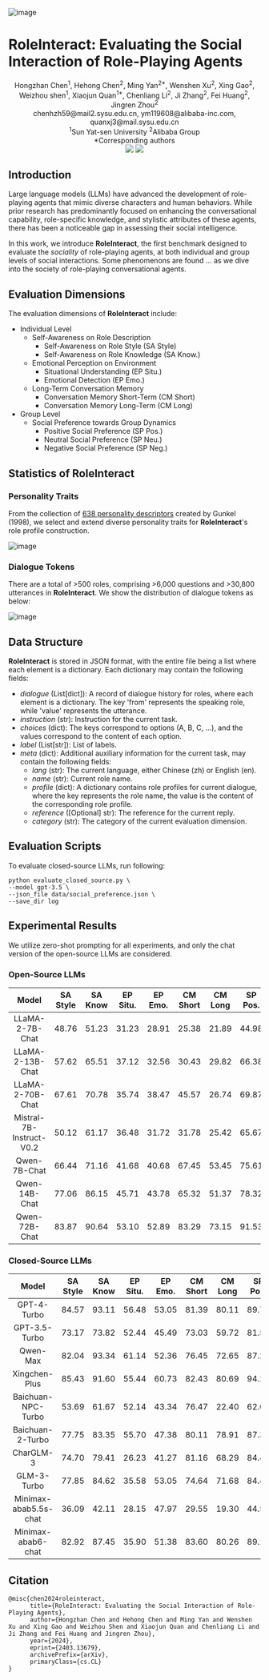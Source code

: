 ![image](assets/example.png)

# RoleInteract: Evaluating the Social Interaction of Role-Playing Agents

<div align="center">
Hongzhan Chen<sup>1</sup>, Hehong Chen<sup>2</sup>, Ming Yan<sup>2*</sup>, Wenshen Xu<sup>2</sup>, Xing Gao<sup>2</sup>, Weizhou shen<sup>1</sup>, Xiaojun Quan<sup>1*</sup>, Chenliang Li<sup>2</sup>, Ji Zhang<sup>2</sup>, Fei Huang<sup>2</sup>, Jingren Zhou<sup>2</sup>
</div>
<div align="center">
chenhzh59@mail2.sysu.edu.cn, ym119608@alibaba-inc.com, quanxj3@mail.sysu.edu.cn
</div>
<div align="center">
<sup>1</sup>Sun Yat-sen University <sup>2</sup>Alibaba Group
</div>
<div align="center">
*Corresponding authors
</div>


<div align="center">
    <a href="https://arxiv.org/pdf/2403.13679.pdf"><img src="assets/Paper-Arxiv-orange.svg" ></a>
    <a href="https://hits.seeyoufarm.com"><img src="https://hits.seeyoufarm.com/api/count/incr/badge.svg?url=https%3A%2F%2Fgithub.com%2FX-PLUG%2FMulti-LLM-Agent&count_bg=%2379C83D&title_bg=%23555555&icon=&icon_color=%23E7E7E7&title=hits&edge_flat=false"/></a>
</div>


## Introduction

Large language models (LLMs) have advanced the development of role-playing agents that mimic diverse characters and human behaviors.
While prior research has predominantly focused on enhancing the conversational capability, role-specific knowledge, and stylistic attributes of these agents, there has been a noticeable gap in assessing their social intelligence.

In this work, we introduce **RoleInteract**, the first benchmark designed to evaluate the _sociality_ of role-playing agents, at both individual and group levels of social interactions.
Some phenomenons are found ... as we dive into the society of role-playing conversational agents.

## Evaluation Dimensions

The evaluation dimensions of **RoleInteract** include:
- Individual Level
    - Self-Awareness on Role Description
        - Self-Awareness on Role Style (SA Style)
        - Self-Awareness on Role Knowledge (SA Know.)
    - Emotional Perception on Environment
        - Situational Understanding (EP Situ.)
        - Emotional Detection (EP Emo.)
    - Long-Term Conversation Memory
        - Conversation Memory Short-Term (CM Short)
        - Conversation Memory Long-Term (CM Long)
- Group Level
    - Social Preference towards Group Dynamics
        - Positive Social Preference (SP Pos.)
        - Neutral Social Preference (SP Neu.)
        - Negative Social Preference (SP Neg.)
        

## Statistics of RoleInteract

### Personality Traits

From the collection of [638 personality descriptors](https://ideonomy.mit.edu/essays/traits.html) created by Gunkel (1998), we select and extend diverse personality traits for **RoleInteract**'s role profile construction.

![image](assets/personality-traits.png)

### Dialogue Tokens

There are a total of >500 roles, comprising >6,000 questions and >30,800 utterances in **RoleInteract**. We show the distribution of dialogue tokens as below:

![image](assets/statistic-tokens.png)

## Data Structure

**RoleInteract** is stored in JSON format, with the entire file being a list where each element is a dictionary. Each dictionary may contain the following fields:
- _dialogue_ (List[dict]): A record of dialogue history for roles, where each element is a dictionary. The key 'from' represents the speaking role, while 'value' represents the utterance.
- _instruction_ (str): Instruction for the current task.
- _choices_ (dict): The keys correspond to options (A, B, C, ...), and the values correspond to the content of each option.
- _label_ (List[str]): List of labels.
- _meta_ (dict): Additional auxiliary information for the current task, may contain the following fields:
    - _lang_ (str): The current language, either Chinese (zh) or English (en).
    - _name_ (str): Current role name.
    - _profile_ (dict): A dictionary contains role profiles for current dialogue, where the key represents the role name, the value is the content of the corresponding role profile.
    - _reference_ ([Optional] str): The reference for the current reply.
    - _category_ (str): The category of the current evaluation dimension.

## Evaluation Scripts

To evaluate closed-source LLMs, run following:

```shell script
python evaluate_closed_source.py \
--model gpt-3.5 \
--json_file data/social_preference.json \
--save_dir log
```

## Experimental Results

We utilize zero-shot prompting for all experiments, and only the chat version of the open-source LLMs are considered.

### Open-Source LLMs

| **Model** | **SA Style** | **SA Know** | **EP Situ.** | **EP Emo.** | **CM Short** | **CM Long** | **SP Pos.** | **SP Neu.** | **SP Neg.** | **Avg** |
|:---------:|:------------:|:-----------:|:------------:|:-----------:|:------------:|:-----------:|:-----------:|:-----------:|:-----------:|:-------:|
| LLaMA-2-7B-Chat | 48.76 | 51.23 | 31.23 | 28.91 | 25.38 | 21.89 | 44.98 | 24.19 | 27.67 | 33.80 |
| LLaMA-2-13B-Chat | 57.62 | 65.51 | 37.12 | 32.56 | 30.43 | 29.82 | 66.38 | 42.25 | 26.27 | 43.11 | 
| LLaMA-2-70B-Chat | 67.61 | 70.78 | 35.74 | 38.47 | 45.57 | 26.74 | 69.87 | 45.29 | 39.37 | 48.83 |
| Mistral-7B-Instruct-V0.2 | 50.12 | 61.17 | 36.48 | 31.72 | 31.78 | 25.42 | 65.67 | 46.34 | 28.96 | 41.96 |
| Qwen-7B-Chat | 66.44 | 71.16 | 41.68 | 40.68 | 67.45 | 53.45 | 75.61 | 52.78 | 43.11 | 56.93 |
| Qwen-14B-Chat | 77.06 | 86.15 | 45.71 | 43.78 | 65.32 | 51.37 | 78.32 | 58.25 | 59.21 | 62.80 |
| Qwen-72B-Chat | 83.87 | 90.64 | 53.10 | 52.89 | 83.29 | 73.15 | 91.53 | 73.44 | 63.82 | 73.97 | 

### Closed-Source LLMs

| **Model** | **SA Style** | **SA Know** | **EP Situ.** | **EP Emo.** | **CM Short** | **CM Long** | **SP Pos.** | **SP Neu.** | **SP Neg.** | **Avg** |
|:---------:|:------------:|:-----------:|:------------:|:-----------:|:------------:|:-----------:|:-----------:|:-----------:|:-----------:|:-------:|
| GPT-4-Turbo | 84.57 | 93.11 | 56.48 | 53.05 | 81.39 | 80.11 | 89.73 | 81.69 | 75.10 | 77.25 |
| GPT-3.5-Turbo | 73.17 | 73.82 | 52.44 | 45.49 | 73.03 | 59.72 | 81.59 | 76.79 | 54.16 | 65.58 |
| Qwen-Max | 82.04 | 93.34 | 61.14 | 52.36 | 76.45 | 72.65 | 87.22 | 72.14 | 52.19 | 72.17 |
| Xingchen-Plus | 85.43 | 91.60 | 55.44 | 60.73 | 82.43 | 80.69 | 94.27 | 86.69 | 77.26 | 79.39 |
| Baichuan-NPC-Turbo | 53.69 | 61.67 | 52.14 | 43.34 | 76.47 | 22.40 | 62.09 | 48.97 | 34.59 | 50.59 |
| Baichuan-2-Turbo | 77.75 | 83.35 | 55.70 | 47.38 | 80.11 | 78.91 | 87.37 | 74.71 | 68.50 | 72.64 |
| CharGLM-3 | 74.70 | 79.41 | 26.23 | 41.27 | 81.16 | 68.29 | 84.40 | 70.45 | 36.36 | 62.47 |
| GLM-3-Turbo | 77.85 | 84.62 | 35.58 | 53.05 | 74.64 | 71.68 | 84.41 | 67.47 | 54.55 | 67.09 |
| Minimax-abab5.5s-chat | 36.09 | 42.11 | 28.15 | 47.97 | 29.55 | 19.30 | 44.59 | 41.04 | 22.45 | 34.58 |
| Minimax-abab6-chat | 82.92 | 87.45 | 35.90 | 51.38 | 83.60 | 80.26 | 89.12 | 79.55 | 74.65 | 73.87 | 

## Citation
```
@misc{chen2024roleinteract,
      title={RoleInteract: Evaluating the Social Interaction of Role-Playing Agents}, 
      author={Hongzhan Chen and Hehong Chen and Ming Yan and Wenshen Xu and Xing Gao and Weizhou Shen and Xiaojun Quan and Chenliang Li and Ji Zhang and Fei Huang and Jingren Zhou},
      year={2024},
      eprint={2403.13679},
      archivePrefix={arXiv},
      primaryClass={cs.CL}
}
```
